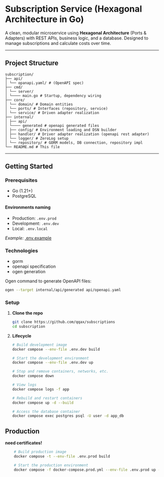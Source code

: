 # Subscription Service (Hexagonal Architecture in Go)

A clean, modular microservice using **Hexagonal Architecture** (Ports & Adapters) with REST APIs, business logic, and a database. Designed to manage subscriptions and calculate costs over time.

---

##  Project Structure
```
subscription/
├── api/
│ └── opanapi.yaml/ # (OpenAPI spec)
├── cmd/
│ └── server/
│ └──── main.go # Startup, dependency wiring
├── core/
│ └── domain/ # Domain entities
│ └── ports/ # Interfaces (repository, service)
│ └── service/ # Driven adapter realization
├── internal/
│ ├── api/
│ └──── generated # openapi generated files
│ ├── config/ # Environment loading and DSN builder
│ ├── handler/ # Driver adapter realization (openapi rest adapter)
│ └── logger/ # ZeroLog setup
│ └── repository/ # GORM models, DB connection, repository impl
└── README.md # This file
```

---
##  Getting Started

### Prerequisites

- Go (1.21+)
- PostgreSQL

#### Environments naming
- Production: `.env.prod`
- Development: `.env.dev`
- Local: `.env.local`

_Example:_ [.env.example](.env.example)

### Technologies
- gorm
- openapi specification
- ogen generation

Ogen command to generate OpenAPI files:
```bash
ogen --target internal/api/generated api/openapi.yaml
```

### Setup

1. **Clone the repo**  
   ```bash
   git clone https://github.com/qqax/subscriptions
   cd subscription
    ```
2. **Lifecycle**
    ```bash
    # Build development image
    docker compose --env-file .env.dev build
   
    # Start the development environment
    docker compose --env-file .env.dev up
    
    # Stop and remove containers, networks, etc.
    docker compose down
    
    # View logs
    docker compose logs -f app
    
    # Rebuild and restart containers
    docker compose up -d --build
    
    # Access the database container
    docker compose exec postgres psql -U user -d app_db
    ```


## Production
**need certificates!**
```bash
    # Build production image
    docker compose -t --env-file .env.prod build

    # Start the production environment
    docker compose -f docker-compose.prod.yml --env-file .env.prod up -d
```
